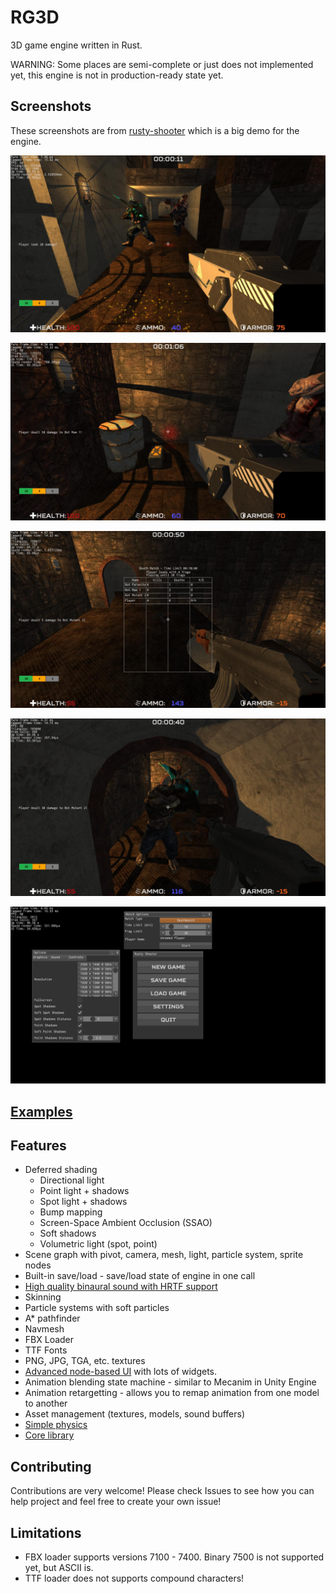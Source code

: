 # RG3D

3D game engine written in Rust. 

WARNING: Some places are semi-complete or just does not implemented yet, this engine is not in production-ready state yet.

## Screenshots

These screenshots are from [rusty-shooter](https://github.com/mrDIMAS/rusty-shooter) which is a big demo for the engine.

![1](pics/1.jpg?raw=true "Game 1")

![2](pics/2.jpg?raw=true "Game 2")

![3](pics/3.jpg?raw=true "Game 3")

![4](pics/4.jpg?raw=true "Game 4")

![5](pics/5.jpg?raw=true "Game 5")

## [Examples](https://github.com/mrDIMAS/rg3d/tree/master/examples)

## Features

- Deferred shading
	- Directional light
	- Point light + shadows
	- Spot light + shadows
	- Bump mapping
	- Screen-Space Ambient Occlusion (SSAO)
	- Soft shadows
	- Volumetric light (spot, point)
- Scene graph with pivot, camera, mesh, light, particle system, sprite nodes
- Built-in save/load - save/load state of engine in one call
- [High quality binaural sound with HRTF support](https://github.com/mrDIMAS/rg3d-sound)
- Skinning
- Particle systems with soft particles
- A* pathfinder 
- Navmesh
- FBX Loader
- TTF Fonts
- PNG, JPG, TGA, etc. textures
- [Advanced node-based UI](https://github.com/mrDIMAS/rg3d-ui) with lots of widgets.
- Animation blending state machine - similar to Mecanim in Unity Engine
- Animation retargetting - allows you to remap animation from one model to another
- Asset management (textures, models, sound buffers)
- [Simple physics](https://github.com/mrDIMAS/rg3d-physics)
- [Core library](https://github.com/mrDIMAS/rg3d-core)

## Contributing

Contributions are very welcome! Please check Issues to see how you can help project and feel free to create your own issue!

## Limitations

- FBX loader supports versions 7100 - 7400. Binary 7500 is not supported yet, but ASCII is.
- TTF loader does not supports compound characters!